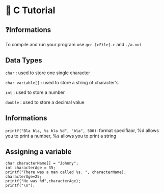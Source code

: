 # 💾 C Tutorial

## ❓Informations

To compile and run your program use ``` gcc [cFile].c ``` and ```./a.out```

## Data Types

```char``` : used to store one single character

```char variable[]``` : used to store a string of character's

```int``` : used to store a number

```double``` : used to store a decimal value

## Informations

```printf("Bla bla, %s bla %d", "bla", 500)```: format specifiaor, %d allows you to print a number, %s allows you to print a string


## Assigning a variable

````
char characterName[] = "Johnny";
int characterAge = 35;
printf("There was a man called %s. ", characterName);
characterAge=25;
printf("He was %d",characterAge);
printf("\n");
````